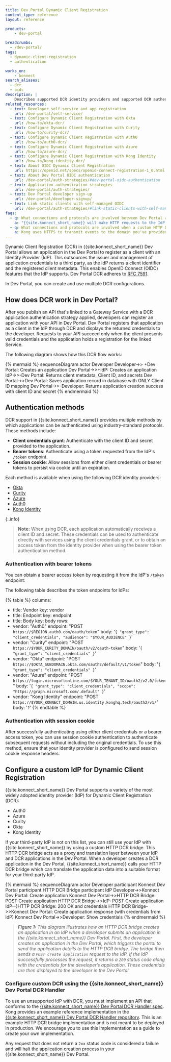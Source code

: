 ```yaml
---
title: Dev Portal Dynamic Client Registration
content_type: reference
layout: reference

products:
    - dev-portal

breadcrumbs: 
  - /dev-portal/
tags:
  - dynamic-client-registration
  - authentication

works_on:
    - konnect
search_aliases:
  - dcr
  - oidc
description: | 
    Describes supported DCR identity providers and supported DCR authentication methods. 
related_resources:
  - text: Developer self-service and app registration
    url: /dev-portal/self-service/
  - text: Configure Dynamic Client Registration with Okta
    url: /how-to/okta-dcr/
  - text: Configure Dynamic Client Registration with Curity
    url: /how-to/curity-dcr/
  - text: Configure Dynamic Client Registration with Auth0
    url: /how-to/auth0-dcr/
  - text: Configure Dynamic Client Registration with Azure
    url: /how-to/azure-dcr/
  - text: Configure Dynamic Client Registration with Kong Identity
    url: /how-to/kong-identity-dcr/
  - text: About OIDC Dynamic Client Registration
    url: https://openid.net/specs/openid-connect-registration-1_0.html
  - text: About Dev Portal OIDC authentication
    url: /dev-portal/auth-strategies/#dev-portal-oidc-authentication
  - text: Application authentication strategies
    url: /dev-portal/auth-strategies/
  - text: Dev Portal developer sign-up
    url: /dev-portal/developer-signup/
  - text: Link static clients with self-managed OIDC
    url: /dev-portal/auth-strategies/#link-static-clients-with-self-managed-oidc
faqs:
  - q: What connections and protocols are involved between Dev Portal and our organization when DCR is enabled?
    a: "{{site.konnect_short_name}} will make HTTP requests to the IdP for DCR. The details of the request are IdP-specific."
  - q: What connections and protocols are involved when a custom HTTP DCR bridge is configured for a custom IdP?
    a: Kong uses HTTPS to transmit events to the domain you've provided and includes a key that can be used on your custom handler implementation to verify the events are from {{site.konnect_short_name}}.
---
```

Dynamic Client Registration (DCR) in {{site.konnect_short_name}} Dev Portal allows an application in the Dev Portal to register as a client with an Identity Provider (IdP). This outsources the issuer and management of application credentials to a third party, as the IdP returns a client identifier and the registered client metadata. This enables OpenID Connect (OIDC) features that the IdP supports. Dev Portal DCR adheres to [RFC 7591](https://datatracker.ietf.org/doc/html/rfc7591).

In Dev Portal, you can create and use multiple DCR configurations.


## How does DCR work in Dev Portal?

After you publish an API that's linked to a Gateway Service with a DCR application authentication strategy applied, developers can register an application with your API in Dev Portal. Dev Portal registers that application as a client in the IdP through DCR and displays the returned credentials to the developer. Requests to your API succeed only when the client presents valid credentials and the application holds a registration for the linked Service.

The following diagram shows how this DCR flow works:


{% mermaid %}
sequenceDiagram
    actor Developer
    Developer->> +Dev Portal: Creates an application
    Dev Portal->>+IdP: Creates an application
    IdP->>-Dev Portal: Returns client metadata, Client ID, and secrets
    Dev Portal->>Dev Portal: Saves application record in database with ONLY Client ID mapping
    Dev Portal->>-Developer: Returns application creation success with client ID and secret
{% endmermaid %}


## Authentication methods

DCR support in {{site.konnect_short_name}} provides multiple methods by which applications can be authenticated using industry-standard protocols. These methods include:

* **Client credentials grant**: Authenticate with the client ID and secret provided to the application.
* **Bearer tokens**: Authenticate using a token requested from the IdP's `/token` endpoint.
* **Session cookie**: Allow sessions from either client credentials or bearer tokens to persist via cookie until an expiration.

Each method is available when using the following DCR identity providers:
* [Okta](/how-to/okta-dcr/)
* [Curity](/how-to/curity-dcr/)
* [Azure](/how-to/azure-ad-dcr/)
* [Auth0](/how-to/auth0-dcr/)
* [Kong Identity](/how-to/kong-identity-dcr/)

{:.info}
> **Note:** When using DCR, each application automatically receives a client ID and secret. These credentials can be used to authenticate directly with services using the client credentials grant, or to obtain an access token from the identity provider when using the bearer token authentication method.

### Authentication with bearer tokens

You can obtain a bearer access token by requesting it from the IdP's `/token` endpoint:

The following table describes the token endpoints for IdPs:

<!--vale off-->
{% table %}
columns:
  - title: Vendor
    key: vendor
  - title: Endpoint
    key: endpoint
  - title: Body
    key: body
rows:
  - vendor: "Auth0"
    endpoint: "POST `https://$REGION.auth0.com/oauth/token`"
    body: '`{ "grant_type": "client_credentials", "audience": "$YOUR_AUDIENCE" }`'
  - vendor: "Curity"
    endpoint: "POST `https://$YOUR_CURITY_DOMAIN/oauth/v2/oauth-token`"
    body: '`{ "grant_type": "client_credentials" }`'
  - vendor: "Okta"
    endpoint: "POST `https://$OKTA_SUBDOMAIN.okta.com/oauth2/default/v1/token`"
    body: '`{ "grant_type": "client_credentials" }`'
  - vendor: "Azure"
    endpoint: "POST `https://login.microsoftonline.com/$YOUR_TENANT_ID/oauth2/v2.0/token`"
    body: '`{ "grant_type": "client_credentials", "scope": "https://graph.microsoft.com/.default" }`'
  - vendor: "Kong Identity"
    endpoint: "POST `https://$YOUR_KONNECT_DOMAIN.us.identity.konghq.tech/oauth2/v1/`"
    body: '`?`'
{% endtable %}
<!--vale on-->


### Authentication with session cookie

After successfully authenticating using either client credentials or a bearer access token, you can use session cookie authentication to authenticate subsequent requests without including the original credentials. To use this method, ensure that your identity provider is configured to send session cookie response headers.

## Configure a custom IdP for Dynamic Client Registration

{{site.konnect_short_name}} Dev Portal supports a variety of the most widely adopted identity provider (IdP) for Dynamic Client Registration (DCR):

* Auth0
* Azure
* Curity
* Okta
* Kong Identity

If your third-party IdP is not on this list, you can still use your IdP with {{site.konnect_short_name}} by using a custom HTTP DCR bridge. This HTTP DCR bridge acts as a proxy and translation layer between your IdP and DCR applications in the Dev Portal. When a developer creates a DCR application in the Dev Portal, {{site.konnect_short_name}} calls your HTTP DCR bridge which can translate the application data into a suitable format for your third-party IdP.

{% mermaid %}
sequenceDiagram
    actor Developer
    participant Konnect Dev Portal
    participant HTTP DCR Bridge
    participant IdP
    Developer->>Konnect Dev Portal: Create application
    Konnect Dev Portal->>HTTP DCR Bridge: POST Create application
    HTTP DCR Bridge->>IdP: POST Create application
    IdP--)HTTP DCR Bridge: 200 OK and credentials
    HTTP DCR Bridge->>Konnect Dev Portal: Create application response (with credentials from IdP)
    Konnect Dev Portal->>Developer: Show credentials
{% endmermaid %}

> _**Figure 1:** This diagram illustrates how an HTTP DCR bridge creates an application in an IdP when a developer submits an application in the {{site.konnect_short_name}} Dev Portal. First, the developer creates an application in the Dev Portal, which triggers the portal to send the application details to the HTTP DCR bridge. The bridge then sends a `POST create application` request to the IdP. If the IdP successfully processes the request, it returns a `200` status code along with the credentials for the developer’s application. These credentials are then displayed to the developer in the Dev Portal._

### Configure custom DCR using the {{site.konnect_short_name}} Dev Portal DCR Handler

To use an unsupported IdP with DCR, you must implement an API that conforms to the [{{site.konnect_short_name}} Dev Portal DCR Handler spec](https://github.com/Kong/konnect-portal-dcr-handler/blob/main/openapi/openapi.yaml). Kong provides an example reference implementation in the [{{site.konnect_short_name}} Dev Portal DCR Handler repository](https://github.com/Kong/konnect-portal-dcr-handler). This is an example HTTP DCR bridge implementation and is not meant to be deployed in production. We encourage you to use this implementation as a guide to create your own implementation.

Any request that does not return a `2xx` status code is considered a failure and will halt the application creation process in your {{site.konnect_short_name}} Dev Portal.
